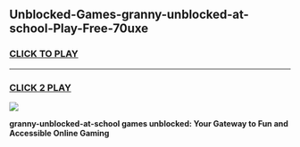 
## Unblocked-Games-granny-unblocked-at-school-Play-Free-70uxe
<h3>
<a href="https://premium76.site?title=granny-unblocked-at-school&ref=18A">CLICK TO PLAY</a></h3>
<hr>

<h3>
<a href="https://premium76.site?title=granny-unblocked-at-school&ref=18A">CLICK 2 PLAY</a>
  
</h3>

<a href="https://premium76.site?title=granny-unblocked-at-school&ref=18A"><img src="https://clearcache.store/games.png"></a>


**granny-unblocked-at-school games unblocked: Your Gateway to Fun and Accessible Online Gaming**

